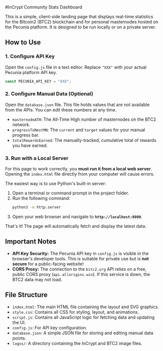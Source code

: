 #InCrypt Community Stats Dashboard

This is a simple, client-side landing page that displays real-time statistics for the Bitcoin2 (BTC2) blockchain and for personal masternodes hosted on the Pecunia platform. It is designed to be run locally or on a private server.

## How to Use

### 1. Configure API Key
Open the `config.js` file in a text editor. Replace `"XXX"` with your actual Pecunia platform API key.
```javascript
const PECUNIA_API_KEY = "XXX";
```

### 2. Configure Manual Data (Optional)
Open the `database.json` file. This file holds values that are not available from the APIs. You can edit these numbers at any time.

*   `masternodeATH`: The All-Time High number of masternodes on the BTC2 network.
*   `progressToNextMN`: The `current` and `target` values for your manual progress bar.
*   `totalRewardsEarned`: The manually-tracked, cumulative total of rewards you have earned.

### 3. Run with a Local Server
For this page to work correctly, you **must run it from a local web server**. Opening the `index.html` file directly from your computer will cause errors.

The easiest way is to use Python's built-in server:

1.  Open a terminal or command prompt in the project folder.
2.  Run the following command:
    ```bash
    python3 -m http.server
    ```
3.  Open your web browser and navigate to **`http://localhost:8000`**.

That's it! The page will automatically fetch and display the latest data.

## Important Notes

*   **API Key Security:** The Pecunia API key in `config.js` is visible in the browser's developer tools. This is suitable for private use but is **not secure** for a public-facing website!
*   **CORS Proxy:** The connection to the `bitc2.org` API relies on a free, public CORS proxy (`api.allorigins.win`). If this service is down, the BTC2 data may not load.

## File Structure

*   `index.html`: The main HTML file containing the layout and SVG graphics.
*   `style.css`: Contains all CSS for styling, layout, and animations.
*   `script.js`: Contains all JavaScript logic for fetching data and updating the UI.
*   `config.js`: For API key configuration.
*   `database.json`: A simple JSON file for storing and editing manual data points.
*   `logos/`: A directory containing the InCrypt and BTC2 image files.
```
